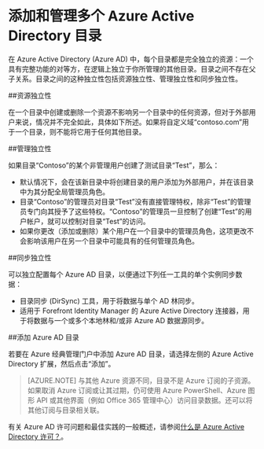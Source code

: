 <properties
   pageTitle="添加和管理多个 Azure Active Directory 目录 | Azure"
   description="有关添加和管理 Azure Active Directory 目录的说明与最佳实践，解释目录为何是完全独立的资源"
   services="active-directory"
   documentationCenter=""
   authors="curtand"
   manager="stevenpo"
   editor=""/>

<tags
   ms.service="active-directory"
   ms.devlang="na"
   ms.topic="article"
   ms.tgt_pltfrm="na"
   ms.workload="identity"
   ms.date="08/23/2016"
   ms.author="curtand"
   wacn.date="10/17/2016"/>


# 添加和管理多个 Azure Active Directory 目录

在 Azure Active Directory (Azure AD) 中，每个目录都是完全独立的资源：一个具有完整功能的对等方，在逻辑上独立于你所管理的其他目录。目录之间不存在父子关系。目录之间的这种独立性包括资源独立性、管理独立性和同步独立性。

##资源独立性

在一个目录中创建或删除一个资源不影响另一个目录中的任何资源，但对于外部用户来说，情况并不完全如此，具体如下所述。如果将自定义域“contoso.com”用于一个目录，则不能将它用于任何其他目录。

##管理独立性

如果目录“Contoso”的某个非管理用户创建了测试目录“Test”，那么：
- 默认情况下，会在该新目录中将创建目录的用户添加为外部用户，并在该目录中为其分配全局管理员角色。
- 目录“Contoso”的管理员对目录“Test”没有直接管理特权，除非“Test”的管理员专门向其授予了这些特权。“Contoso”的管理员一旦控制了创建“Test”的用户帐户，就可以控制对目录“Test”的访问。
- 如果你更改（添加或删除）某个用户在一个目录中的管理员角色，这项更改不会影响该用户在另一个目录中可能具有的任何管理员角色。

##同步独立性

可以独立配置每个 Azure AD 目录，以便通过下列任一工具的单个实例同步数据：
  - 目录同步 (DirSync) 工具，用于将数据与单个 AD 林同步。
  - 适用于 Forefront Identity Manager 的 Azure Active Directory 连接器，用于将数据与一个或多个本地林和/或非 Azure AD 数据源同步。

##添加 Azure AD 目录

若要在 Azure 经典管理门户中添加 Azure AD 目录，请选择左侧的 Azure Active Directory 扩展，然后点击“添加”。

> [AZURE.NOTE]   与其他 Azure 资源不同，目录不是 Azure 订阅的子资源。如果取消 Azure 订阅或让其过期，仍可使用 Azure PowerShell、Azure 图形 API 或其他界面（例如 Office 365 管理中心）访问目录数据。还可以将其他订阅与目录相关联。

有关 Azure AD 许可问题和最佳实践的一般概述，请参阅[什么是 Azure Active Directory 许可？](/documentation/articles/active-directory-licensing-what-is/)。

<!---HONumber=Mooncake_1010_2016-->
